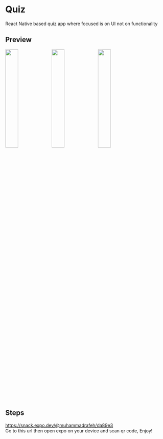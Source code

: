 # Quiz
React Native based quiz app where focused is on UI not on functionality

## Preview

<p float="left">
  <img src="https://i.imgur.com/5lQkVDL.jpg" width="28%" />
  <img src="https://i.imgur.com/ad8Et4d.jpg" width="28%" />
  <img src="https://i.imgur.com/tmgOcBi.jpg" width="28%" />
</p>

## Steps
https://snack.expo.dev/@muhammadrafeh/da89e3 <br>
Go to this url then open expo on your device and scan qr code, Enjoy!
